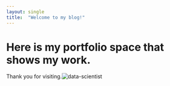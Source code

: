 ```yaml
---
layout: single 
title:  "Welcome to my blog!"
---
```


# Here is my portfolio space that shows my work.

Thank you for visiting.![data-scientist](/Users/ryanyunmac/Desktop/github_blog/007yhjy.github.io/images/2022-10-02-first/data-scientist.jpeg)
